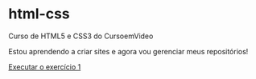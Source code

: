# html-css
 Curso de HTML5 e CSS3 do CursoemVideo

 Estou aprendendo a criar sites e agora vou gerenciar meus repositórios!

 <a href="https://joao-guil.github.io/html-css/exercicios/ex001/index.html">Executar o exercício 1</a>